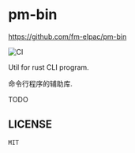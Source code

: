 # pm-bin

<https://github.com/fm-elpac/pm-bin>

![CI](https://github.com/fm-elpac/pm-bin/actions/workflows/ci.yml/badge.svg)

Util for rust CLI program.

命令行程序的辅助库.

TODO

## LICENSE

`MIT`
